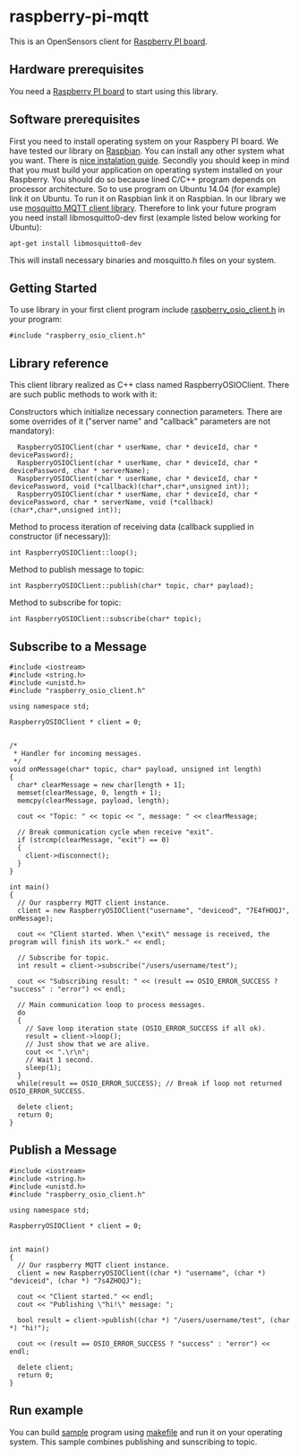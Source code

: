 raspberry-pi-mqtt
=================

This is an OpenSensors client for [Raspberry PI board](http://www.raspberrypi.org/).

## Hardware prerequisites

You need a [Raspberry PI board](http://www.raspberrypi.org/) to start using this library.

## Software prerequisites

First you need to install operating system on your Raspbery PI board. We have tested our library on [Raspbian](http://raspbian.org/). You can install any other system what you want. There is [nice instalation guide](http://www.raspberrypi.org/documentation/installation/installing-images/README.md). Secondly you should keep in mind that you must build your application on operating system installed on your Raspberry. You should do so because lined C/C++ program depends on processor architecture. So to use program on Ubuntu 14.04 (for example) link it on Ubuntu. To run it on Raspbian link it on Raspbian. In our library we use [mosquitto MQTT client library](http://mosquitto.org/api/files/mosquitto-h.html). Therefore to link your future program you need install libmosquitto0-dev first (example listed below working for Ubuntu):

``` code
apt-get install libmosquitto0-dev
```

This will install necessary binaries and mosquitto.h files on your system.

## Getting Started

To use library in your first client program include [raspberry_osio_client.h](./raspberry_osio_client/raspberry_osio_client.h) in your program:

``` code
#include "raspberry_osio_client.h"
```

## Library reference

This client library realized as C++ class named RaspberryOSIOClient. There are such public methods to work with it:

Constructors which initialize necessary connection parameters. There are some overrides of it ("server name" and "callback" parameters are not mandatory):

``` code
  RaspberryOSIOClient(char * userName, char * deviceId, char * devicePassword);
  RaspberryOSIOClient(char * userName, char * deviceId, char * devicePassword, char * serverName);
  RaspberryOSIOClient(char * userName, char * deviceId, char * devicePassword, void (*callback)(char*,char*,unsigned int));
  RaspberryOSIOClient(char * userName, char * deviceId, char * devicePassword, char * serverName, void (*callback)(char*,char*,unsigned int));
```

Method to process iteration of receiving data (callback supplied in constructor (if necessary)):

``` code
int RaspberryOSIOClient::loop();
```

Method to publish message to topic:

``` code
int RaspberryOSIOClient::publish(char* topic, char* payload);
```

Method to subscribe for topic:

``` code
int RaspberryOSIOClient::subscribe(char* topic);
```

## Subscribe to a Message

``` code
#include <iostream>
#include <string.h>
#include <unistd.h>
#include "raspberry_osio_client.h"

using namespace std;

RaspberryOSIOClient * client = 0;


/*
 * Handler for incoming messages.
 */
void onMessage(char* topic, char* payload, unsigned int length)
{
  char* clearMessage = new char[length + 1];
  memset(clearMessage, 0, length + 1);
  memcpy(clearMessage, payload, length);

  cout << "Topic: " << topic << ", message: " << clearMessage;

  // Break communication cycle when receive "exit".
  if (strcmp(clearMessage, "exit") == 0)
  {
    client->disconnect();
  }
}

int main()
{
  // Our raspberry MQTT client instance.
  client = new RaspberryOSIOClient("username", "deviceod", "7E4fHOQJ", onMessage);

  cout << "Client started. When \"exit\" message is received, the program will finish its work." << endl;

  // Subscribe for topic.
  int result = client->subscribe("/users/username/test");

  cout << "Subscribing result: " << (result == OSIO_ERROR_SUCCESS ? "success" : "error") << endl;

  // Main communication loop to process messages.
  do
  {
    // Save loop iteration state (OSIO_ERROR_SUCCESS if all ok).
    result = client->loop();
    // Just show that we are alive.
    cout << ".\r\n";
    // Wait 1 second.
    sleep(1);
  }
  while(result == OSIO_ERROR_SUCCESS); // Break if loop not returned OSIO_ERROR_SUCCESS.

  delete client;
  return 0;
}
```

## Publish a Message

``` code
#include <iostream>
#include <string.h>
#include <unistd.h>
#include "raspberry_osio_client.h"

using namespace std;

RaspberryOSIOClient * client = 0;


int main()
{
  // Our raspberry MQTT client instance.
  client = new RaspberryOSIOClient((char *) "username", (char *) "deviceid", (char *) "7s4ZHOQJ");

  cout << "Client started." << endl;
  cout << "Publishing \"hi!\" message: ";

  bool result = client->publish((char *) "/users/username/test", (char *) "hi!");

  cout << (result == OSIO_ERROR_SUCCESS ? "success" : "error") << endl;

  delete client;
  return 0;
}
```

## Run example

You can build [sample](./sample) program using [makefile](makefile) and run it on your operating system. This sample combines publishing and sunscribing to topic.

